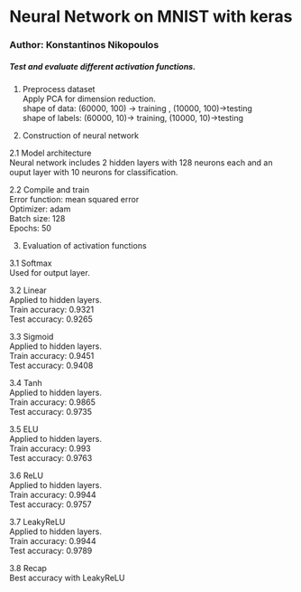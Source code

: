 # Neural Network on MNIST with keras

### Author: Konstantinos Nikopoulos


##### Test and evaluate different activation functions.



1. Preprocess dataset   
Apply PCA for dimension reduction.   
shape of data:  (60000, 100) -> training , (10000, 100)->testing   
shape of labels: (60000, 10)-> training, (10000, 10)->testing   

2. Construction of neural network   

2.1 Model architecture   
Neural network includes 2 hidden layers with 128 neurons each and an ouput layer with 10 neurons for classification.

2.2 Compile and train   
Error function: mean squared error    
Optimizer: adam   
Batch size: 128    
Epochs: 50   

3. Evaluation of activation functions    

3.1 Softmax   
Used for output layer.   

3.2 Linear   
Applied to hidden layers.   
Train accuracy: 0.9321   
Test accuracy: 0.9265   

3.3 Sigmoid   
Applied to hidden layers.   
Train accuracy: 0.9451   
Test accuracy: 0.9408   

3.4 Tanh   
Applied to hidden layers.   
Train accuracy: 0.9865   
Test accuracy: 0.9735   

3.5 ELU   
Applied to hidden layers.   
Train accuracy: 0.993   
Test accuracy: 0.9763   

3.6 ReLU   
Applied to hidden layers.   
Train accuracy: 0.9944   
Test accuracy: 0.9757   

3.7 LeakyReLU   
Applied to hidden layers.   
Train accuracy: 0.9944   
Test accuracy: 0.9789   

3.8 Recap   
Best accuracy with LeakyReLU   


